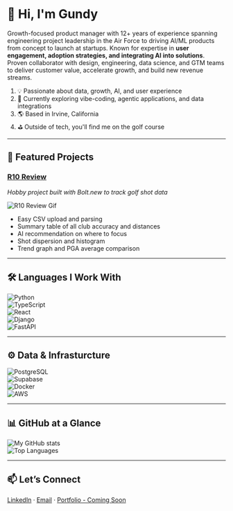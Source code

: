# 👋 Hi, I'm Gundy
Growth-focused product manager with 12+ years of experience spanning engineering project leadership in the Air Force to driving AI/ML products from concept to launch at startups. Known for expertise in **user engagement, adoption strategies, and integrating AI into solutions**. Proven collaborator with design, engineering, data science, and GTM teams to deliver customer value, accelerate growth, and build new revenue streams.

1. 💡 Passionate about data, growth, AI, and user experience
2. 🚀 Currently exploring vibe-coding, agentic applications, and data integrations
3. 🌎 Based in Irvine, California 
4. ⛳️ Outside of tech, you'll find me on the golf course

---

## 🔧 Featured Projects


### [R10 Review](https://www.r10review.com)
_Hobby project built with Bolt.new to track golf shot data_ 

![R10 Review Gif](https://github.com/user-attachments/assets/4d79663e-9b46-42ef-ab08-27cbeaa76758)

- Easy CSV upload and parsing
- Summary table of all club accuracy and distances
- AI recommendation on where to focus
- Shot dispersion and histogram
- Trend graph and PGA average comparison

---

## 🛠️ Languages I Work With
![Python](https://img.shields.io/badge/Python-3776AB?logo=python&logoColor=white)  
![TypeScript](https://img.shields.io/badge/TypeScript-3178C6?logo=typescript&logoColor=white)  
![React](https://img.shields.io/badge/React-20232A?logo=react&logoColor=61DAFB)  
![Django](https://img.shields.io/badge/Django-092E20?logo=django&logoColor=white)  
![FastAPI](https://img.shields.io/badge/FastAPI-009688?logo=fastapi&logoColor=white)  

---

## ⚙️ Data & Infrasturcture
![PostgreSQL](https://img.shields.io/badge/PostgreSQL-336791?logo=postgresql&logoColor=white)  
![Supabase](https://img.shields.io/badge/Supabase-3ECF8E?logo=supabase&logoColor=white)  
![Docker](https://img.shields.io/badge/Docker-2496ED?logo=docker&logoColor=white)  
![AWS](https://img.shields.io/badge/AWS-232F3E?logo=amazonaws&logoColor=white)

---

## 📊 GitHub at a Glance
![My GitHub stats](https://github-readme-stats.vercel.app/api?username=gundy27&show_icons=true&theme=default)  
![Top Languages](https://github-readme-stats.vercel.app/api/top-langs/?username=gundy27&layout=compact)

---

## 📫 Let’s Connect
[LinkedIn](http://www.linkedin.com/in/dangunderson27) · [Email](mailto:dangunderson27@gmail.com) · [Portfolio - Coming Soon](link) 
